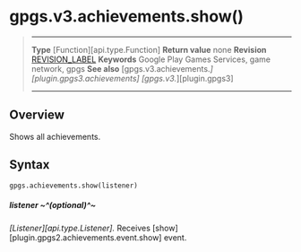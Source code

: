 # gpgs.v3.achievements.show()

> --------------------- ------------------------------------------------------------------------------------------
> __Type__              [Function][api.type.Function]
> __Return value__      none
> __Revision__          [REVISION_LABEL](REVISION_URL)
> __Keywords__          Google Play Games Services, game network, gpgs
> __See also__          [gpgs.v3.achievements.*][plugin.gpgs3.achievements]
>                       [gpgs.v3.*][plugin.gpgs3]
> --------------------- ------------------------------------------------------------------------------------------

## Overview

Shows all achievements.

## Syntax

	gpgs.achievements.show(listener)

##### listener ~^(optional)^~
_[Listener][api.type.Listener]._ Receives [show][plugin.gpgs2.achievements.event.show] event.
